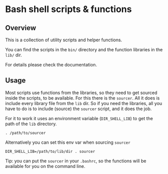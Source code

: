 # Bash shell scripts & functions

## Overview
This is a collection of utility scripts and helper functions.

You can find the scripts in the `bin/` directory and the function libraries in the `lib/` dir.

For details please check the documentation.

## Usage
Most scripts use functions from the libraries, so they need to get sourced inside the scripts, to be available.
For this there is the `sourcer`. All it does is include every library file from the `lib` dir.
So if you need the libraries, all you have to do is to include (source) the `sourcer` script, and it does the job.

For it to work it uses an environment variable (`DIR_SHELL_LIB`) to get the path of the `lib` directory.
```
. /path/to/sourcer
```

Alternatively you can set this env var when sourcing `sourcer`
```
DIR_SHELL_LIB=/path/to/lib/dir . sourcer
```

Tip: you can put the `sourcer` in your `.bashrc`, so the functions will be available for you on the command line.
